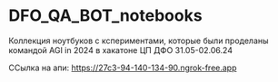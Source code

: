 # DFO_QA_BOT_notebooks

Коллекция ноутбуков с кспериментами, которые были проделаны командой AGI in 2024 в хакатоне ЦП ДФО 31.05-02.06.24

ССылка на апи: https://27c3-94-140-134-90.ngrok-free.app

